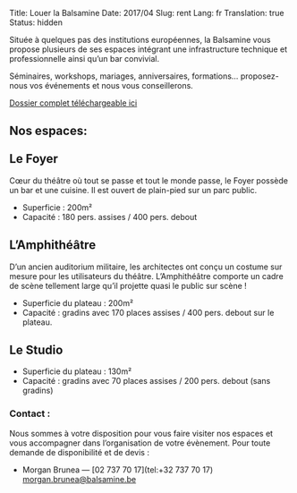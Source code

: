 Title: Louer la Balsamine
Date: 2017/04
Slug: rent
Lang: fr
Translation: true
Status: hidden

Située à quelques pas des institutions européennes, la Balsamine vous propose plusieurs de ses espaces intégrant une infrastructure technique et professionnelle ainsi qu’un bar convivial.

Séminaires, workshops, mariages, anniversaires, formations… proposez-nous vos événements et nous vous conseillerons.

[Dossier complet téléchargeable ici](http://balsamine.be/uploads/Balsamine.Location/Balsamine-location-espaces-dossier_EN.pdf)

## Nos espaces: <br><br> Le Foyer
Cœur du théâtre où tout se passe et tout le monde passe, le Foyer possède un bar et une cuisine. Il est ouvert de plain-pied sur un parc public.
* Superficie : 200m²
* Capacité : 180 pers. assises / 400 pers. debout

<!--PHOTO DU FOYER-->

## L’Amphithéâtre
D’un ancien auditorium militaire, les architectes ont conçu un costume sur mesure pour les utilisateurs du théâtre. L’Amphithéâtre comporte un cadre de scène tellement large qu’il projette quasi le public sur scène !
* Superficie du plateau : 200m²
* Capacité : gradins avec 170 places assises / 400 pers. debout sur le plateau.
<!--PHOTO DE L’AMPHI ( 2 photos avec des angles différents)-->

## Le Studio
* Superficie du plateau : 130m²
* Capacité : gradins avec 70 places assises / 200 pers. debout (sans gradins)
<!--PHOTO DU STUDIO-->

### Contact :
Nous sommes à votre disposition pour vous  faire visiter nos espaces et vous accompagner dans l’organisation de votre évènement.
Pour toute demande de disponibilité et de devis :

* Morgan Brunea  — [02 737 70 17](tel:+32 737 70 17) [morgan.brunea@balsamine.be](mailto:morgan.brunea@balsamine.be)

